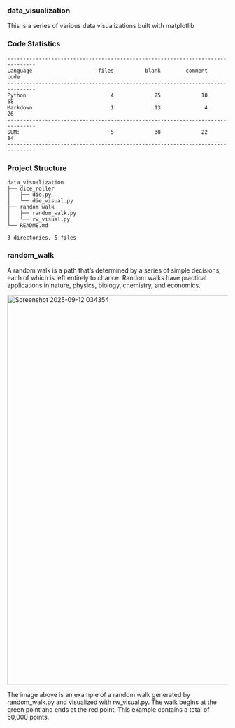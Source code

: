 
### data_visualization

This is a series of various data visualizations built with matplotlib

<!-- CODE_STATISTICS_START -->

### Code Statistics

```
-------------------------------------------------------------------------------
Language                     files          blank        comment           code
-------------------------------------------------------------------------------
Python                           4             25             18             58
Markdown                         1             13              4             26
-------------------------------------------------------------------------------
SUM:                             5             38             22             84
-------------------------------------------------------------------------------
```
<!-- CODE_STATISTICS_END -->

<!-- PROJECT_STRUCTURE_START -->

### Project Structure

```
data_visualization
├── dice_roller
│   ├── die.py
│   └── die_visual.py
├── random_walk
│   ├── random_walk.py
│   └── rw_visual.py
└── README.md

3 directories, 5 files
```
<!-- PROJECT_STRUCTURE_END -->

### random_walk

A random walk is a path that’s determined by a series of simple decisions, each of which is left entirely to chance. Random walks have practical applications in nature, physics, biology, chemistry, and economics.

<img width="1205" height="890" alt="Screenshot 2025-09-12 034354" src="https://github.com/user-attachments/assets/7368a107-b28f-4fc3-a848-e7fd3c267a47" />

The image above is an example of a random walk generated by random_walk.py and visualized with rw_visual.py. The walk begins at the green point and ends at the red point. This example contains a total of 50,000 points.
